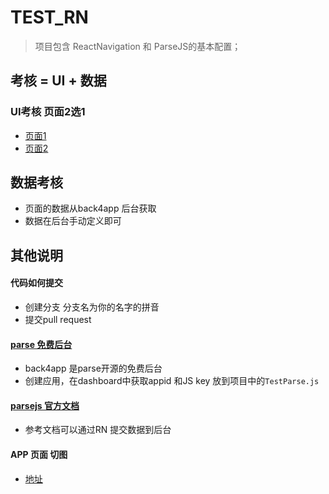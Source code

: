 # TEST_RN
> 项目包含 ReactNavigation 和 ParseJS的基本配置；

## 考核 = UI + 数据

### UI考核 页面2选1
* [页面1](https://github.com/ZAZA-CITY/TEST_RN/blob/zaza-activity/%E6%88%91%E7%9A%84%E4%B8%BB%E9%A1%B5.png)
* [页面2](https://github.com/ZAZA-CITY/TEST_RN/blob/zaza-activity/%E6%88%91%E7%9A%84%E4%B8%BB%E9%A1%B5.png)


## 数据考核
* 页面的数据从back4app 后台获取
* 数据在后台手动定义即可


## 其他说明

#### 代码如何提交
* 创建分支 分支名为你的名字的拼音
* 提交pull request 

#### [parse 免费后台](https://www.back4app.com/)
* back4app 是parse开源的免费后台
* 创建应用，在dashboard中获取appid 和JS key 放到项目中的``TestParse.js``

#### [parsejs 官方文档](https://docs.parseplatform.org/js/guide/#getting-started)
* 参考文档可以通过RN 提交数据到后台

#### APP 页面 切图

* [地址](https://github.com/ZAZA-CITY/TEST_RN/blob/zaza-activity/Boss%E7%9B%B4%E8%81%98%E6%B5%8B%E8%AF%95%E5%88%87%E5%9B%BE.zip)
